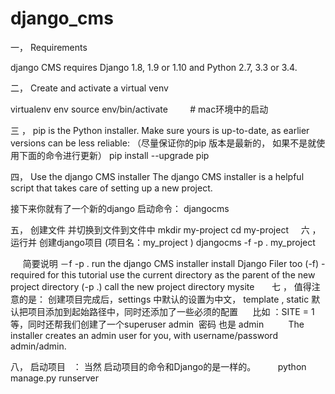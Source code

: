 # django_cms

一， Requirements

django CMS requires Django 1.8, 1.9 or 1.10 and Python 2.7, 3.3 or 3.4.

二， Create and activate a virtual venv

virtualenv env
source env/bin/activate          # mac环境中的启动

三 ， pip is the Python installer. Make sure yours is up-to-date, as earlier versions can be less reliable:
（尽量保证你的pip 版本是最新的， 如果不是就使用下面的命令进行更新）
pip install --upgrade pip

四， Use the django CMS installer
    The django CMS installer is a helpful script that takes care of setting up a new project.

接下来你就有了一个新的django 启动命令： djangocms

五， 创建文件 并切换到文件到文件中
      mkdir my-project
      cd my-project
     
六 ， 运行并 创建django项目 (项目名：my_project )
      djangocms -f -p . my_project
      
      简要说明 －f -p . 
      run the django CMS installer
      install Django Filer too (-f) - required for this tutorial
      use the current directory as the parent of the new project directory (-p .)
      call the new project directory mysite
      
七 ， 值得注意的是： 创建项目完成后，settings 中默认的设置为中文， template , static 默认把项目添加到起始路径中，同时还添加了一些必须的配置
      比如 ：SITE = 1 等，同时还帮我们创建了一个superuser admin  密码 也是 admin 
          The installer creates an admin user for you, with username/password admin/admin.

八， 启动项目   ： 当然 启动项目的命令和Django的是一样的。
          python manage.py runserver




